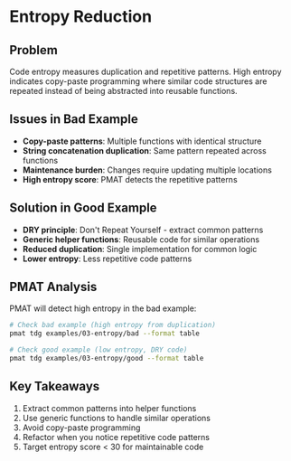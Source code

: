 # Entropy Reduction

## Problem

Code entropy measures duplication and repetitive patterns. High entropy indicates copy-paste programming where similar code structures are repeated instead of being abstracted into reusable functions.

## Issues in Bad Example

- **Copy-paste patterns**: Multiple functions with identical structure
- **String concatenation duplication**: Same pattern repeated across functions
- **Maintenance burden**: Changes require updating multiple locations
- **High entropy score**: PMAT detects the repetitive patterns

## Solution in Good Example

- **DRY principle**: Don't Repeat Yourself - extract common patterns
- **Generic helper functions**: Reusable code for similar operations
- **Reduced duplication**: Single implementation for common logic
- **Lower entropy**: Less repetitive code patterns

## PMAT Analysis

PMAT will detect high entropy in the bad example:

```bash
# Check bad example (high entropy from duplication)
pmat tdg examples/03-entropy/bad --format table

# Check good example (low entropy, DRY code)
pmat tdg examples/03-entropy/good --format table
```

## Key Takeaways

1. Extract common patterns into helper functions
2. Use generic functions to handle similar operations
3. Avoid copy-paste programming
4. Refactor when you notice repetitive code patterns
5. Target entropy score < 30 for maintainable code